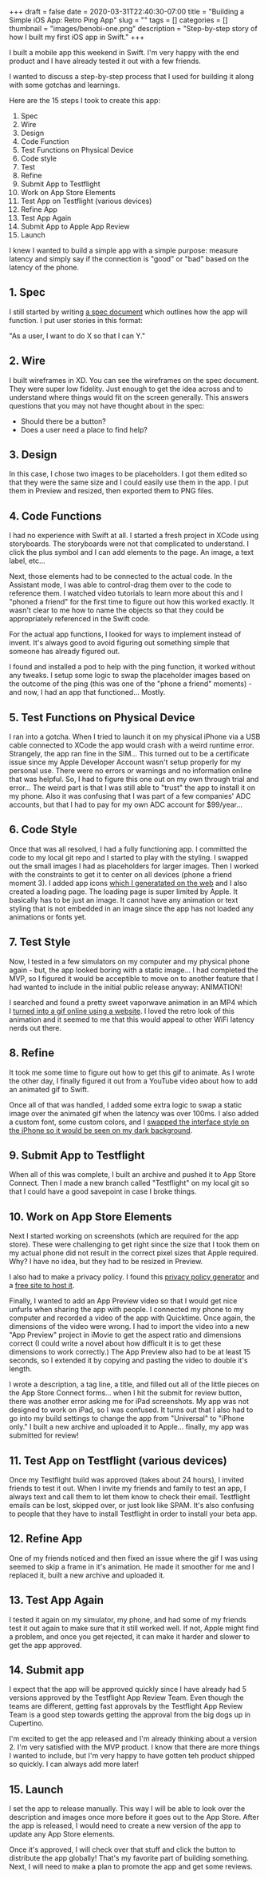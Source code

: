 +++ 
draft = false
date = 2020-03-31T22:40:30-07:00
title = "Building a Simple iOS App: Retro Ping App"
slug = "" 
tags = []
categories = []
thumbnail = "images/benobi-one.png"
description = "Step-by-step story of how I built my first iOS app in Swift."
+++

I built a mobile app this weekend in Swift. I'm very happy with the end product and I have already tested it out with a few friends.

I wanted to discuss a step-by-step process that I used for building it along with some gotchas and learnings. 

Here are the 15 steps I took to create this app:

1. Spec
2. Wire
3. Design
4. Code Function
5. Test Functions on Physical Device
6. Code style
7. Test 
8. Refine 
9. Submit App to Testflight
10. Work on App Store Elements
11. Test App on Testflight (various devices)
12. Refine App
13. Test App Again
14. Submit App to Apple App Review
15. Launch

I knew I wanted to build a simple app with a simple purpose: measure latency and simply say if the connection is "good" or "bad" based on the latency of the phone. 

## 1. Spec
I still started by writing [a spec document](https://docs.google.com/document/d/1rqlgZ5ClwZSInaQxrjPydO7HCDxAnex98CSCuDp4h6w/) which outlines how the app will function. I put user stories in this format:

"As a user, I want to do X so that I can Y." 

## 2. Wire
I built wireframes in XD. You can see the wireframes on the spec document. They were super low fidelity. Just enough to get the idea across and to understand where things would fit on the screen generally. This answers questions that you may not have thought about in the spec: 
 * Should there be a button? 
 * Does a user need a place to find help?

## 3. Design

In this case, I chose two images to be placeholders. I got them edited so that they were the same size and I could easily use them in the app. I put them in Preview and resized, then exported them to PNG files.

## 4. Code Functions

I had no experience with Swift at all. I started a fresh project in XCode using storyboards. The storyboards were not that complicated to understand. I click the plus symbol and I can add elements to the page. An image, a text label, etc... 

Next, those elements had to be connected to the actual code. In the Assistant mode, I was able to control-drag them over to the code to reference them. I watched video tutorials to learn more about this and I "phoned a friend" for the first time to figure out how this worked exactly. It wasn't clear to me how to name the objects so that they could be appropriately referenced in the Swift code.

For the actual app functions, I looked for ways to implement instead of invent. It's always good to avoid figuring out something simple that someone has already figured out. 

I found and installed a pod to help with the ping function, it worked without any tweaks. I setup some logic to swap the placeholder images based on the outcome of the ping (this was one of the "phone a friend" moments) - and now, I had an app that functioned... Mostly.

## 5. Test Functions on Physical Device

I ran into a gotcha. When I tried to launch it on my physical iPhone via a USB cable connected to XCode the app would crash with a weird runtime error. Strangely, the app ran fine in the SIM... This turned out to be a certificate issue since my Apple Developer Account wasn't setup properly for my personal use. There were no errors or warnings and no information online that was helpful. So, I had to figure this one out on my own through trial and error... The weird part is that I was still able to "trust" the app to install it on my phone. Also it was confusing that I was part of a few companies' ADC accounts, but that I had to pay for my own ADC account for $99/year...

## 6. Code Style

Once that was all resolved, I had a fully functioning app. I committed the code to my local git repo and I started to play with the styling. I swapped out the small images I had as placeholders for larger images. Then I worked with the constraints to get it to center on all devices (phone a friend moment 3). I added app icons [which I generatated on the web](https://makeappicon.com/) and I also created a loading page. The loading page is super limited by Apple. It basically has to be just an image. It cannot have any animation or text styling that is not embedded in an image since the app has not loaded any animations or fonts yet. 

## 7. Test Style 

Now, I tested in a few simulators on my computer and my physical phone again - but, the app looked boring with a static image... I had completed the MVP, so I figured it would be acceptible to move on to another feature that I had wanted to include in the initial public release anyway: ANIMATION! 

I searched and found a pretty sweet vaporwave animation in an MP4 which I [turned into a gif online using a website](https://www.onlineconverter.com/mp4-to-gif). I loved the retro look of this animation and it seemed to me that this would appeal to other WiFi latency nerds out there. 

## 8. Refine 

It took me some time to figure out how to get this gif to animate. As I wrote the other day, I finally figured it out from a YouTube video about how to add an animated gif to Swift. 

Once all of that was handled, I added some extra logic to swap a static image over the animated gif when the latency was over 100ms. I also added a custom font, some custom colors, and I [swapped the interface style on the iPhone so it would be seen on my dark background](https://developer.apple.com/documentation/xcode/supporting_dark_mode_in_your_interface/choosing_a_specific_interface_style_for_your_ios_app). 

## 9. Submit App to Testflight

When all of this was complete, I built an archive and pushed it to App Store Connect. Then I made a new branch called "Testflight" on my local git so that I could have a good savepoint in case I broke things. 

## 10. Work on App Store Elements

Next I started working on screenshots (which are required for the app store). These were challenging to get right since the size that I took them on my actual phone did not result in the correct pixel sizes that Apple required. Why? I have no idea, but they had to be resized in Preview.

I also had to make a privacy policy. I found this [privacy policy generator](https://app-privacy-policy-generator.firebaseapp.com/
) and a [free site to host it](https://app.flycricket.com/).

Finally, I wanted to add an App Preview video so that I would get nice unfurls when sharing the app with people. I connected my phone to my computer and recorded a video of the app with Quicktime. Once again, the dimensions of the video were wrong. I had to import the video into a new "App Preview" project in iMovie to get the aspect ratio and dimensions correct (I could write a novel about how difficult it is to get these dimensions to work correctly.) The App Preview also had to be at least 15 seconds, so I extended it by copying and pasting the video to double it's length. 

I wrote a description, a tag line, a title, and filled out all of the little pieces on the App Store Connect forms... when I hit the submit for review button, there was another error asking me for iPad screenshots. My app was not designed to work on iPad, so I was confused. It turns out that I also had to go into my build settings to change the app from "Universal" to "iPhone only." I built a new archive and uploaded it to Apple... finally, my app was submitted for review! 

## 11. Test App on Testflight (various devices) 

Once my Testflight build was approved (takes about 24 hours), I invited friends to test it out. When I invite my friends and family to test an app, I always text and call them to let them know to check their email. Testflight emails can be lost, skipped over, or just look like SPAM. It's also confusing to people that they have to install Testflight in order to install your beta app.

## 12. Refine App

One of my friends noticed and then fixed an issue where the gif I was using seemed to skip a frame in it's animation. He made it smoother for me and I replaced it, built a new archive and uploaded it. 

## 13. Test App Again

I tested it again on my simulator, my phone, and had some of my friends test it out again to make sure that it still worked well. If not, Apple might find a problem, and once you get rejected, it can make it harder and slower to get the app approved.

## 14. Submit app

I expect that the app will be approved quickly since I have already had 5 versions approved by the Testflight App Review Team. Even though the teams are different, getting fast approvals by the Testflight App Review Team is a good step towards getting the approval from the big dogs up in Cupertino. 

I'm excited to get the app released and I'm already thinking about a version 2. I'm very satisfied with the MVP product. I know that there are more things I wanted to include, but I'm very happy to have gotten teh product shipped so quickly. I can always add more later! 

## 15. Launch

I set the app to release manually. This way I will be able to look over the description and images once more before it goes out to the App Store. After the app is released, I would need to create a new version of the app to update any App Store elements. 

Once it's approved, I will check over that stuff and click the button to distribute the app globally! That's my favorite part of building something. Next, I will need to make a plan to promote the app and get some reviews.